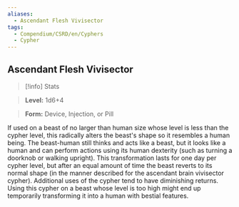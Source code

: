 ```yaml
---
aliases:
  - Ascendant Flesh Vivisector
tags:
  - Compendium/CSRD/en/Cyphers
  - Cypher
---
```

  
    
## Ascendant Flesh Vivisector    
>[!info] Stats    
> **Level:** 1d6+4    
> **Form:** Device, Injection, or Pill  
    
If used on a beast of no larger than human size whose level is less than the cypher level, this radically alters the beast's shape so it resembles a human being. The beast-human still thinks and acts like a beast, but it looks like a human and can perform actions using its human dexterity (such as turning a doorknob or walking upright). This transformation lasts for one day per cypher level, but after an equal amount of time the beast reverts to its normal shape (in the manner described for the ascendant brain vivisector cypher). Additional uses of the cypher tend to have diminishing returns. Using this cypher on a beast whose level is too high might end up temporarily transforming it into a human with bestial features.